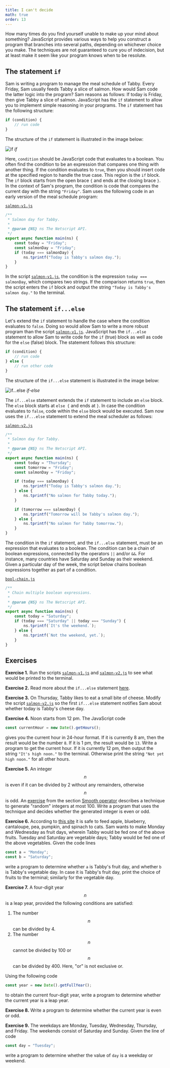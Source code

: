 ```yaml
---
title: I can't decide
math: true
order: 13
---
```


How many times do you find yourself unable to make up your mind about something?
JavaScript provides various ways to help you construct a program that branches
into several paths, depending on whichever choice you make. The techniques are
not guaranteed to cure you of indecision, but at least make it seem like your
program knows when to be resolute.

<!--=========================================================================-->

## The statement `if`

Sam is writing a program to manage the meal schedule of Tabby. Every Friday, Sam
usually feeds Tabby a slice of salmon. How would Sam code the latter logic into
the program? Sam reasons as follows: If today is Friday, then give Tabby a slice
of salmon. JavaScript has the `if` statement to allow you to implement simple
reasoning in your programs. The `if` statement has the following structure:

```js
if (condition) {
    // run code
}
```

The structure of the `if` statement is illustrated in the image below:

<!-- prettier-ignore-start -->
![if](decide/if.jpg "if")
_if_
<!-- prettier-ignore-end -->

Here, `condition` should be JavaScript code that evaluates to a boolean. You
often find the condition to be an expression that compares one thing with
another thing. If the condition evaluates to `true`, then you should insert code
at the specified region to handle the true case. This region is the `if` block.
The `if` block starts from the open brace `{` and ends at the closing brace `}`.
In the context of Sam's program, the condition is code that compares the current
day with the string `"Friday"`. Sam uses the following code in an early version
of the meal schedule program:

[`salmon-v1.js`](https://github.com/quacksouls/lyf/blob/main/assets/src/decide/salmon-v1.js)
```js
/**
 * Salmon day for Tabby.
 *
 * @param {NS} ns The Netscript API.
 */
export async function main(ns) {
    const today = "Friday";
    const salmonDay = "Friday";
    if (today === salmonDay) {
        ns.tprintf("Today is Tabby's salmon day.");
    }
}
```

In the script [`salmon-v1.js`](code/salmon-v1.js), the condition is the
expression `today === salmonDay`, which compares two strings. If the comparison
returns `true`, then the script enters the `if` block and output the string
`"Today is Tabby's salmon day."` to the terminal.

<!--=========================================================================-->

## The statement `if...else`

Let's extend the `if` statement to handle the case where the condition evaluates
to `false`. Doing so would allow Sam to write a more robust program than the
script [`salmon-v1.js`](code/salmon-v1.js). JavaScript has the `if...else`
statement to allow Sam to write code for the `if` (true) block as well as code
for the `else` (false) block. The statement follows this structure:

```js
if (condition) {
    // run code
} else {
    // run other code
}
```

The structure of the `if...else` statement is illustrated in the image below:

<!-- prettier-ignore-start -->
![if...else](decide/if-else.jpg "if...else")
_if-else_
<!-- prettier-ignore-end -->

The `if...else` statement extends the `if` statement to include an `else` block.
The `else` block starts at `else {` and ends at `}`. In case the condition
evaluates to `false`, code within the `else` block would be executed. Sam now
uses the `if...else` statement to extend the meal scheduler as follows:

[`salmon-v2.js`](https://github.com/quacksouls/lyf/blob/main/assets/src/decide/salmon-v2.js)
```js
/**
 * Salmon day for Tabby.
 *
 * @param {NS} ns The Netscript API.
 */
export async function main(ns) {
    const today = "Thursday";
    const tomorrow = "Friday";
    const salmonDay = "Friday";

    if (today === salmonDay) {
        ns.tprintf("Today is Tabby's salmon day.");
    } else {
        ns.tprintf("No salmon for Tabby today.");
    }

    if (tomorrow === salmonDay) {
        ns.tprintf("Tomorrow will be Tabby's salmon day.");
    } else {
        ns.tprintf("No salmon for Tabby tomorrow.");
    }
}
```

The condition in the `if` statement, and the `if...else` statement, must be an
expression that evaluates to a boolean. The condition can be a chain of boolean
expressions, connected by the operators `||` and/or `&&`. For instance, many
countries have Saturday and Sunday as their weekend. Given a particular day of
the week, the script below chains boolean expressions together as part of a
condition.

[`bool-chain.js`](https://github.com/quacksouls/lyf/blob/main/assets/src/decide/bool-chain.js)
```js
/**
 * Chain multiple boolean expressions.
 *
 * @param {NS} ns The Netscript API.
 */
export async function main(ns) {
    const today = "Saturday";
    if (today === "Saturday" || today === "Sunday") {
        ns.tprintf(`It's the weekend.`);
    } else {
        ns.tprintf(`Not the weekend, yet.`);
    }
}
```

<!--=========================================================================-->

## Exercises

<!-- prettier-ignore-start -->
<strong>Exercise 1.</strong> Run the scripts
[`salmon-v1.js`](https://github.com/quacksouls/lyf/blob/main/assets/src/decide/salmon-v1.js)
and
[`salmon-v2.js`](https://github.com/quacksouls/lyf/blob/main/assets/src/decide/salmon-v2.js)
to see what would be printed to the terminal.
<!-- prettier-ignore-end -->

<!-- prettier-ignore-start -->
<strong>Exercise 2.</strong> Read more about the `if...else` statement [here][conditional].
<!-- prettier-ignore-end -->

<!-- prettier-ignore-start -->
<strong>Exercise 3.</strong> On Thursday, Tabby likes to eat a small bite of cheese. Modify the script
[`salmon-v2.js`](https://github.com/quacksouls/lyf/blob/main/assets/src/decide/salmon-v2.js)
so the first `if...else` statement notifies Sam about whether today is Tabby's
cheese day.
<!-- prettier-ignore-end -->

<!-- prettier-ignore-start -->
<strong>Exercise 4.</strong> Noon starts from 12 pm. The JavaScript code
<!-- prettier-ignore-end -->

```js
const currentHour = new Date().getHours();
```

gives you the current hour in 24-hour format. If it is currently 8 am, then the
result would be the number `8`. If it is 1 pm, the result would be `13`. Write a
program to get the current hour. If it is currently 12 pm, then output the
string `"It's high noon."` to the terminal. Otherwise print the string
`"Not yet high noon."` for all other hours.

<!-- prettier-ignore-start -->
<strong>Exercise 5.</strong> An integer $$n$$ is even if it can be divided by 2 without any remainders,
otherwise $$n$$ is odd. An [exercise](../data_operator/#exRandint) from the
section [Smooth operator](../data_operator/) describes a technique to generate
"random" integers at most 100. Write a program that uses the technique and
decides whether the generated integer is even or odd.
<!-- prettier-ignore-end -->

<!-- prettier-ignore-start -->
<strong>Exercise 6.</strong> According to [this site][catFood] it is safe to feed apple, blueberry,
cantaloupe, pea, pumpkin, and spinach to cats. Sam wants to make Monday and
Wednesday as fruit days, wherein Tabby would be fed one of the above
fruits. Tuesday and Saturday are vegetable days; Tabby would be fed one of the
above vegetables. Given the code lines
<!-- prettier-ignore-end -->

```js
const a = "Monday";
const b = "Saturday";
```

write a program to determine whether `a` is Tabby's fruit day, and whether `b`
is Tabby's vegetable day. In case it is Tabby's fruit day, print the choice of
fruits to the terminal; similarly for the vegetable day.

<!-- prettier-ignore-start -->
<strong>Exercise 7.</strong> A four-digit year $$n$$ is a leap year, provided the following conditions are
satisfied:
<!-- prettier-ignore-end -->

1. The number $$n$$ can be divided by 4.
1. The number $$n$$ cannot be divided by 100 or $$n$$ can be divided by 400.
   Here, "or" is not exclusive or.

Using the following code

```js
const year = new Date().getFullYear();
```

to obtain the current four-digit year, write a program to determine whether the
current year is a leap year.

<!-- prettier-ignore-start -->
<strong>Exercise 8.</strong> Write a program to determine whether the current year is even or odd.
<!-- prettier-ignore-end -->

<!-- prettier-ignore-start -->
<strong>Exercise 9.</strong> The weekdays are Monday, Tuesday, Wednesday, Thursday, and Friday. The weekends
consist of Saturday and Sunday. Given the line of code
<!-- prettier-ignore-end -->

```js
const day = "Tuesday";
```

write a program to determine whether the value of `day` is a weekday or weekend.

<!--=========================================================================-->

<!-- prettier-ignore-start -->
[catFood]: https://web.archive.org/web/20230102115754/https://be.chewy.com/nutrition-food-treats-15-human-foods-that-are-safe-for-cats/
[conditional]: https://developer.mozilla.org/en-US/docs/Web/JavaScript/Reference/Statements/if...else
<!-- prettier-ignore-end -->
